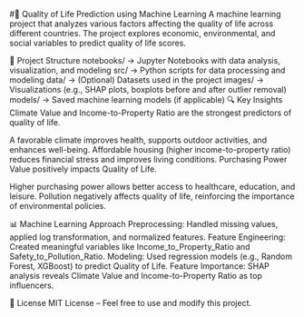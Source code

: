 #📌 Quality of Life Prediction using Machine Learning
A machine learning project that analyzes various factors affecting the quality of life across different countries. The project explores economic, environmental, and social variables to predict quality of life scores.

📂 Project Structure
notebooks/ → Jupyter Notebooks with data analysis, visualization, and modeling
src/ → Python scripts for data processing and modeling
data/ → (Optional) Datasets used in the project
images/ → Visualizations (e.g., SHAP plots, boxplots before and after outlier removal)
models/ → Saved machine learning models (if applicable)
🔍 Key Insights
Climate Value and Income-to-Property Ratio are the strongest predictors of quality of life.

A favorable climate improves health, supports outdoor activities, and enhances well-being.
Affordable housing (higher income-to-property ratio) reduces financial stress and improves living conditions.
Purchasing Power Value positively impacts Quality of Life.

Higher purchasing power allows better access to healthcare, education, and leisure.
Pollution negatively affects quality of life, reinforcing the importance of environmental policies.

📊 Machine Learning Approach
Preprocessing: Handled missing values, applied log transformation, and normalized features.
Feature Engineering: Created meaningful variables like Income_to_Property_Ratio and Safety_to_Pollution_Ratio.
Modeling: Used regression models (e.g., Random Forest, XGBoost) to predict Quality of Life.
Feature Importance: SHAP analysis reveals Climate Value and Income-to-Property Ratio as top influencers.

📜 License
MIT License – Feel free to use and modify this project.
